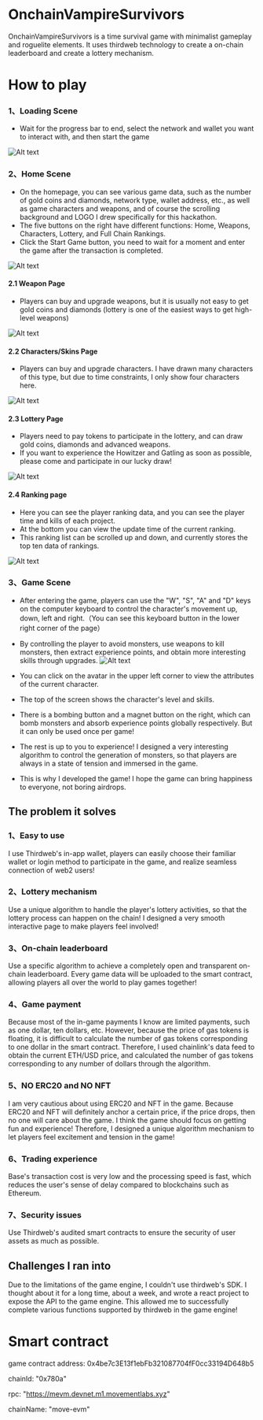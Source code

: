 # OnchainVampireSurvivors

OnchainVampireSurvivors is a time survival game with minimalist gameplay and roguelite elements. It uses thirdweb technology to  create a on-chain leaderboard and create a lottery mechanism.


# How to play

### 1、Loading Scene
- Wait for the progress bar to end, select the network and wallet you want to interact with, and then start the game
  
![Alt text](https://github.com/CatKevin/OnchainVampireSurvivors/blob/movementlabs/demoImages/1.png?raw=true)

### 2、Home Scene
- On the homepage, you can see various game data, such as the number of gold coins and diamonds, network type, wallet address, etc., as well as game characters and weapons, and of course the scrolling background and LOGO I drew specifically for this hackathon.
- The five buttons on the right have different functions: Home, Weapons, Characters, Lottery, and Full Chain Rankings.
- Click the Start Game button, you need to wait for a moment and enter the game after the transaction is completed.

![Alt text](https://github.com/CatKevin/OnchainVampireSurvivors/blob/movementlabs/demoImages/2.png?raw=true)

#### 2.1 Weapon Page
- Players can buy and upgrade weapons, but it is usually not easy to get gold coins and diamonds (lottery is one of the easiest ways to get high-level weapons)

![Alt text](https://github.com/CatKevin/OnchainVampireSurvivors/blob/movementlabs/demoImages/3.png?raw=true)

#### 2.2 Characters/Skins Page

- Players can buy and upgrade characters. I have drawn many characters of this type, but due to time constraints, I only show four characters here.

![Alt text](https://github.com/CatKevin/OnchainVampireSurvivors/blob/movementlabs/demoImages/4.png?raw=true)

#### 2.3 Lottery Page

- Players need to pay tokens to participate in the lottery, and can draw gold coins, diamonds and advanced weapons.
- If you want to experience the Howitzer and Gatling as soon as possible, please come and participate in our lucky draw!

![Alt text](https://github.com/CatKevin/OnchainVampireSurvivors/blob/movementlabs/demoImages/5.png?raw=true)

#### 2.4 Ranking page
- Here you can see the player ranking data, and you can see the player time and kills of each project.
- At the bottom you can view the update time of the current ranking.
- This ranking list can be scrolled up and down, and currently stores the top ten data of rankings.

![Alt text](https://github.com/CatKevin/OnchainVampireSurvivors/blob/movementlabs/demoImages/6.png?raw=true)

### 3、Game Scene

- After entering the game, players can use the "W", "S", "A" and "D" keys on the computer keyboard to control the character's movement up, down, left and right.（You can see this keyboard button in the lower right corner of the page）
- By controlling the player to avoid monsters, use weapons to kill monsters, then extract experience points, and obtain more interesting skills through upgrades.
![Alt text](https://github.com/CatKevin/OnchainVampireSurvivors/blob/movementlabs/demoImages/8.png?raw=true)

- You can click on the avatar in the upper left corner to view the attributes of the current character.
- The top of the screen shows the character's level and skills.
- There is a bombing button and a magnet button on the right, which can bomb monsters and absorb experience points globally respectively. But it can only be used once per game!
- The rest is up to you to experience! I designed a very interesting algorithm to control the generation of monsters, so that players are always in a state of tension and immersed in the game.
- This is why I developed the game! I hope the game can bring happiness to everyone, not boring airdrops.

## The problem it solves
### 1、Easy to use
I use Thirdweb's in-app wallet, players can easily choose their familiar wallet or login method to participate in the game, and realize seamless connection of web2 users!

### 2、Lottery mechanism
Use a unique algorithm to handle the player's lottery activities, so that the lottery process can happen on the chain! I designed a very smooth interactive page to make players feel involved!

### 3、On-chain leaderboard
Use a specific algorithm to achieve a completely open and transparent on-chain leaderboard. Every game data will be uploaded to the smart contract, allowing players all over the world to play games together!

### 4、Game payment
Because most of the in-game payments I know are limited payments, such as one dollar, ten dollars, etc. However, because the price of gas tokens is floating, it is difficult to calculate the number of gas tokens corresponding to one dollar in the smart contract. Therefore, I used chainlink's data feed to obtain the current ETH/USD price, and calculated the number of gas tokens corresponding to any number of dollars through the algorithm.

### 5、NO ERC20 and NO NFT
I am very cautious about using ERC20 and NFT in the game. Because ERC20 and NFT will definitely anchor a certain price, if the price drops, then no one will care about the game. I think the game should focus on getting fun and experience! Therefore, I designed a unique algorithm mechanism to let players feel excitement and tension in the game!

### 6、Trading experience
Base's transaction cost is very low and the processing speed is fast, which reduces the user's sense of delay compared to blockchains such as Ethereum.

### 7、Security issues
Use Thirdweb's audited smart contracts to ensure the security of user assets as much as possible.


## Challenges I ran into
Due to the limitations of the game engine, I couldn't use thirdweb's SDK. I thought about it for a long time, about a week, and wrote a react project to expose the API to the game engine. This allowed me to successfully complete various functions supported by thirdweb in the game engine!


# Smart contract
game contract address: 0x4be7c3E13f1ebFb321087704fF0cc33194D648b5

chainId: "0x780a"

rpc: "https://mevm.devnet.m1.movementlabs.xyz"

chainName: "move-evm"